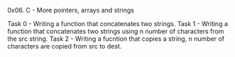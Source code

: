 0x06. C - More pointers, arrays and strings

Task 0 - Writing a function that concatenates two strings.
Task 1 - Writing a function that concatenates two strings using n number of characters from the src string.
Task 2 - Writing a fucntion that copies a string, n number of characters are copied from src to dest.
